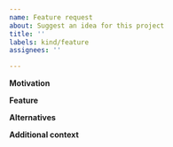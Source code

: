 ```yaml
---
name: Feature request
about: Suggest an idea for this project
title: ''
labels: kind/feature
assignees: ''

---
```


**Motivation**

<!--
Is your feature request related to a problem?
Please describe what the problem is clearly and concisely.
Eg., I'm always frustrated when ...
-->

**Feature**

<!--
Describe the solution you would like.
A clear and concise description of what you want to happen.
-->

**Alternatives**

<!--
Describe alternatives you have considered, if any.
A clear and concise description of any alternative solutions or features you have considered.
-->

**Additional context**

<!-- Add any other context or screenshots about the feature request here. -->
